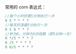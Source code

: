 常用的 corn 表达式：

```java
//每个小时的第5分钟执行一次
0 5 * * * ?
//每天的凌晨5分执行一次
0 5 0 * * ?
//秒为0，分钟为5的倍数（即5分钟一次）
0 */5 * * * ?
0 /5 * * * ?
0 0/5 * * * ?
```